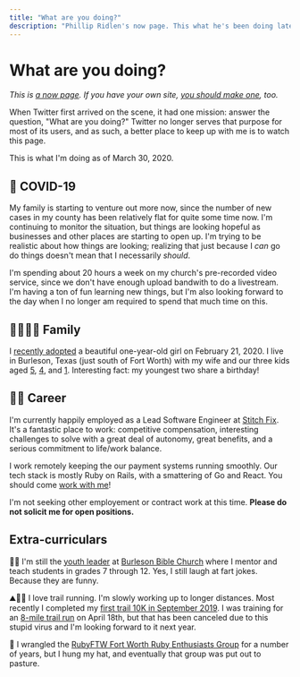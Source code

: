 ```yaml
---
title: "What are you doing?"
description: "Phillip Ridlen's now page. This what he's been doing lately, regardless of how updated his blog posts are."
---
```


# What are you doing?

_This is [a now page][now]. If you have your own site, [you should make
one][now], too._

When Twitter first arrived on the scene, it had one mission: answer the
question, "What are you doing?" Twitter no longer serves that purpose for most
of its users, and as such, a better place to keep up with me is to watch this page.

This is what I'm doing as of March 30, 2020.

[now]: https://nownownow.com/about

## 🦠 COVID-19

My family is starting to venture out more now, since the number of new cases
in my county has been relatively flat for quite some time now. I'm continuing to
monitor the situation, but things are looking hopeful as businesses and other
places are starting to open up. I'm trying to be realistic about how things are
looking;  realizing that just because I _can_ go do things doesn't mean that I
necessarily _should_.

I'm spending about 20 hours a week on my church's pre-recorded video service,
since we don't have enough upload bandwith to do a livestream. I'm having a ton
of fun learning new things, but I'm also looking forward to the day when I no
longer am required to spend that much time on this.

## 👨‍👩‍👧‍👦 Family

I [recently adopted][legacy] a beautiful one-year-old girl on February 21, 2020.
I live in Burleson, Texas (just south of Fort Worth) with my wife and our
three kids aged [5][bennett], [4][hudson], and [1][legacy]. Interesting fact:
my youngest two share a birthday!

[bennett]: http://bennettalexander.co
[hudson]:  http://hudsonkruse.co
[legacy]:  http://legacyrose.co

## 👨‍💻 Career

I'm currently happily employed as  a Lead Software Engineer at [Stitch
Fix][stitchfix].  It's a fantastic place to work: competitive compensation,
interesting challenges to solve with a great deal of autonomy, great benefits,
and a serious commitment to life/work balance.

I work remotely keeping the our payment systems running smoothly. Our tech
stack is mostly Ruby on Rails, with a smattering of Go and React. You should
come [work with me][careers]!

I'm not seeking other employement or contract work at this time. **Please do not
solicit me for open positions.**

[stitchfix]: https://www.stitchfix.com/
[careers]:   https://www.stitchfix.com/careers

## Extra-curriculars

👨‍🏫 I'm still the [youth leader][youth] at [Burleson Bible Church][bbc] where I
mentor and teach students in grades 7 through 12. Yes, I still laugh at fart
jokes. Because they are funny.

⛰🏃‍♂️ I love trail running. I'm slowly working up to longer distances. Most recently
I completed my [first trail 10K in September 2019][roughcreek]. I was training
for an [8-mile trail run][coyote] on April 18th, but that has been canceled due
to this stupid virus and I'm looking forward to it next year.

🤠 I wrangled the [RubyFTW Fort Worth Ruby Enthusiasts Group][fwrb] for a number of
years, but I hung my hat, and eventually that group was put out to pasture.


[fwrb]:       http://rubyftw.org/
[bbc]:        http://burlesonbiblechurch.org
[youth]:      http://youth.burlesonbiblechurch.org
[roughcreek]: http://www.roughcreektrailrun.com/
[coyote]:     http://www.trailracingovertexas.com/coyote-run
